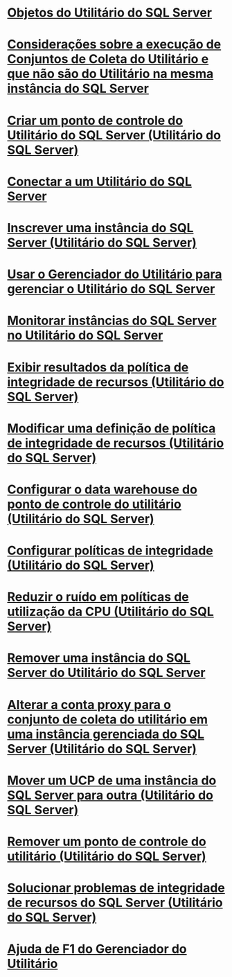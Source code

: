 # [Objetos do Utilitário do SQL Server](sql-server-utility-features-and-tasks.md)  
# [Considerações sobre a execução de Conjuntos de Coleta do Utilitário e que não são do Utilitário na mesma instância do SQL Server](run-utility-and-non-utility-collection-sets-on-same-sql-instance.md)  
# [Criar um ponto de controle do Utilitário do SQL Server (Utilitário do SQL Server)](create-a-sql-server-utility-control-point-sql-server-utility.md)  
# [Conectar a um Utilitário do SQL Server](connect-to-a-sql-server-utility.md)  
# [Inscrever uma instância do SQL Server (Utilitário do SQL Server)](enroll-an-instance-of-sql-server-sql-server-utility.md)  
# [Usar o Gerenciador do Utilitário para gerenciar o Utilitário do SQL Server](use-utility-explorer-to-manage-the-sql-server-utility.md)  
# [Monitorar instâncias do SQL Server no Utilitário do SQL Server](monitor-instances-of-sql-server-in-the-sql-server-utility.md)  
# [Exibir resultados da política de integridade de recursos (Utilitário do SQL Server)](view-resource-health-policy-results-sql-server-utility.md)  
# [Modificar uma definição de política de integridade de recursos (Utilitário do SQL Server)](modify-a-resource-health-policy-definition-sql-server-utility.md)  
# [Configurar o data warehouse do ponto de controle do utilitário (Utilitário do SQL Server)](configure-your-utility-control-point-data-warehouse-sql-server-utility.md)  
# [Configurar políticas de integridade (Utilitário do SQL Server)](configure-health-policies-sql-server-utility.md)  
# [Reduzir o ruído em políticas de utilização da CPU (Utilitário do SQL Server)](reduce-noise-in-cpu-utilization-policies-sql-server-utility.md)  
# [Remover uma instância do SQL Server do Utilitário do SQL Server](remove-an-instance-of-sql-server-from-the-sql-server-utility.md)  
# [Alterar a conta proxy para o conjunto de coleta do utilitário em uma instância gerenciada do SQL Server (Utilitário do SQL Server)](change-proxy-account-for-utility-collection-on-managed-sql-server.md)  
# [Mover um UCP de uma instância do SQL Server para outra (Utilitário do SQL Server)](move-a-ucp-from-one-instance-of-sql-server-to-another-sql-server-utility.md)  
# [Remover um ponto de controle do utilitário (Utilitário do SQL Server)](remove-a-utility-control-point-sql-server-utility.md)  
# [Solucionar problemas de integridade de recursos do SQL Server (Utilitário do SQL Server)](troubleshoot-sql-server-resource-health-sql-server-utility.md)  
# [Ajuda de F1 do Gerenciador do Utilitário](utility-explorer-f1-help.md)  

